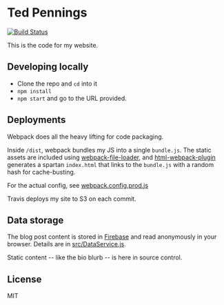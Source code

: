 Ted Pennings
=====================

[![Build Status](https://travis-ci.org/tedpennings/site.svg)](https://travis-ci.org/tedpennings/site)

This is the code for my website.

## Developing locally
* Clone the repo and `cd` into it
* `npm install`
* `npm start` and go to the URL provided.

## Deployments

Webpack does all the heavy lifting for code packaging.

Inside `/dist`, webpack bundles my JS into a single `bundle.js`. The static assets are included using [webpack-file-loader](https://github.com/webpack/file-loader), and [html-webpack-plugin](https://github.com/ampedandwired/html-webpack-plugin) generates a spartan `index.html` that links to the `bundle.js` with a random hash for cache-busting.

For the actual config, see [webpack.config.prod.js](webpack.config.prod.js)

Travis deploys my site to S3 on each commit.

## Data storage

The blog post content is stored in [Firebase](https://www.firebase.com/) and read anonymously in your browser. Details are in [src/DataService.js](src/DataService.js).

Static content -- like the bio blurb -- is here in source control.

## License

MIT
